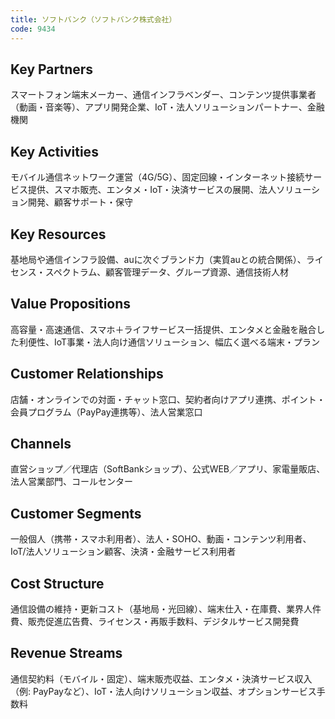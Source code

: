 ```yaml
---
title: ソフトバンク（ソフトバンク株式会社）
code: 9434
---
```


## Key Partners
スマートフォン端末メーカー、通信インフラベンダー、コンテンツ提供事業者（動画・音楽等）、アプリ開発企業、IoT・法人ソリューションパートナー、金融機関

## Key Activities
モバイル通信ネットワーク運営（4G/5G）、固定回線・インターネット接続サービス提供、スマホ販売、エンタメ・IoT・決済サービスの展開、法人ソリューション開発、顧客サポート・保守

## Key Resources
基地局や通信インフラ設備、auに次ぐブランド力（実質auとの統合関係）、ライセンス・スペクトラム、顧客管理データ、グループ資源、通信技術人材

## Value Propositions
高容量・高速通信、スマホ＋ライフサービス一括提供、エンタメと金融を融合した利便性、IoT事業・法人向け通信ソリューション、幅広く選べる端末・プラン

## Customer Relationships
店舗・オンラインでの対面・チャット窓口、契約者向けアプリ連携、ポイント・会員プログラム（PayPay連携等）、法人営業窓口

## Channels
直営ショップ／代理店（SoftBankショップ）、公式WEB／アプリ、家電量販店、法人営業部門、コールセンター

## Customer Segments
一般個人（携帯・スマホ利用者）、法人・SOHO、動画・コンテンツ利用者、IoT/法人ソリューション顧客、決済・金融サービス利用者

## Cost Structure
通信設備の維持・更新コスト（基地局・光回線）、端末仕入・在庫費、業界人件費、販売促進広告費、ライセンス・再販手数料、デジタルサービス開発費

## Revenue Streams
通信契約料（モバイル・固定）、端末販売収益、エンタメ・決済サービス収入（例: PayPayなど）、IoT・法人向けソリューション収益、オプションサービス手数料
